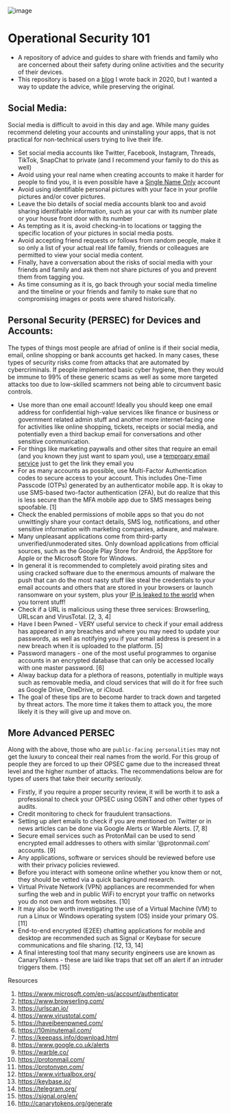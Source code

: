 ![image](https://github.com/BushidoUK/Operational-Security-101/assets/59974887/dfdb74dc-3e4c-4d4f-99cf-85e70baaf914)

# Operational Security 101
- A repository of advice and guides to share with friends and family who are concerned about their safety during online activities and the security of their devices.
- This repository is based on a [blog](https://blog.bushidotoken.net/2020/12/operational-security-tips-and-tricks.html) I wrote back in 2020, but I wanted a way to update the advice, while preserving the original.

## Social Media:

Social media is difficult to avoid in this day and age. While many guides recommend deleting your accounts and uninstalling your apps, that is not practical for non-technical users trying to live their life.

- Set social media accounts like Twitter, Facebook, Instagram, Threads, TikTok, SnapChat to private (and I recommend your family to do this as well)
- Avoid using your real name when creating accounts to make it harder for people to find you, it is even possible have a [Single Name Only](https://www.wikihow.com/Make-a-Single-Name-Account-on-Facebook) account 
- Avoid using identifiable personal pictures with your face in your profile pictures and/or cover pictures.
- Leave the bio details of social media accounts blank too and avoid sharing identifiable information, such as your car with its number plate or your house front door with its number
- As tempting as it is, avoid checking-in to locations or tagging the specific location of your pictures in social media posts.
- Avoid accepting friend requests or follows from random people, make it so only a list of your actual real life family, friends or colleagues are permitted to view your social media content.
- Finally, have a conversation about the risks of social media with your friends and family and ask them not share pictures of you and prevent them from tagging you.
- As time consuming as it is, go back through your social media timeline and the timeline or your friends and family to make sure that no compromising images or posts were shared historically.

## Personal Security (PERSEC) for Devices and Accounts:

The types of things most people are afriad of online is if their social media, email, online shopping or bank accounts get hacked. In many cases, these types of security risks come from attacks that are automated by cybercriminals. If people implemented basic cyber hygiene, then they would be immune to 99% of these generic scams as well as some more targeted attacks too due to low-skilled scammers not being able to circumvent basic controls.

- Use more than one email account! Ideally you should keep one email address for confidential high-value services like finance or business or government related admin stuff and another more internet-facing one for activities like online shopping, tickets, receipts or social media, and potentially even a third backup email for conversations and other sensitive communication.
- For things like marketing paywalls and other sites that require an email (and you known they just want to spam you), use a [temproary email service](https://10minutemail.com/) just to get the link they email you
- For as many accounts as possible, use Multi-Factor Authentication codes to secure access to your account. This includes One-Time Passcode (OTPs) generated by an authenticator mobile app. It is okay to use SMS-based two-factor authentication (2FA), but do realize that this is less secure than the MFA mobile app due to SMS messages being spoofable. [1]
- Check the enabled permissions of mobile apps so that you do not unwittingly share your contact details, SMS log, notifications, and other sensitive information with marketing companies, adware, and malware. 
- Many unpleasant applications come from third-party unverified/unmoderated sites. Only download applications from official sources, such as the Google Play Store for Android, the AppStore for Apple or the Microsoft Store for Windows.
- In general it is recommended to completely avoid pirating sites and using cracked software due to the enermous amounts of malware the push that can do the most nasty stuff like steal the credentials to your email accounts and others that are stored in your browsers or launch ransomware on your system, plus your [IP is leaked to the world](https://iknowwhatyoudownload.com/en/contacts/) when you torrent stuff!
- Check if a URL is malicious using these three services: Browserling, URLscan and VirusTotal. [2, 3, 4]
- Have I been Pwned - VERY useful service to check if your email address has appeared in any breaches and where you may need to update your passwords, as well as notifying you if your email address is present in a new breach when it is uploaded to the platform. [5]
- Password managers - one of the most useful programmes to organise accounts in an encrypted database that can only be accessed locally with one master password. [6]
- Alway backup data for a plethora of reasons, potentially in multiple ways such as removable media, and cloud services that will do it for free such as Google Drive, OneDrive, or iCloud.
- The goal of these tips are to become harder to track down and targeted by threat actors. The more time it takes them to attack you, the more likely it is they will give up and move on. 

## More Advanced PERSEC

Along with the above, those who are `public-facing personalities` may not get the luxury to conceal their real names from the world. For this group of people they are forced to up their OPSEC game
due to the increased threat level and the higher number of attacks. The recommendations below are for types of users that take their security seriously.

- Firstly, if you require a proper security review, it will be worth it to ask a professional to check your OPSEC using OSINT and other other types of audits.
- Credit monitoring to check for fraudulent transactions.
- Setting up alert emails to check if you are mentioned on Twitter or in news articles can be done via Google Alerts or Warble Alerts. [7, 8]
- Secure email services such as ProtonMail can be used to send encrypted email addresses to others with similar ‘@protonmail.com’ accounts. [9]
- Any applications, software or services should be reviewed before use with their privacy policies reviewed.
- Before you interact with someone online whether you know them or not, they should be vetted via a quick background research.
- Virtual Private Network (VPN) appliances are recommended for when surfing the web and in public WiFi to encrypt your traffic on networks you do not own and from websites. [10]
- It may also be worth investigating the use of a Virtual Machine (VM) to run a Linux or Windows operating system (OS) inside your primary OS. [11]
- End-to-end encrypted (E2EE) chatting applications for mobile and desktop are recommended such as Signal or Keybase for secure communications and file sharing. [12, 13, 14]
- A final interesting tool that many security engineers use are known as CanaryTokens - these are laid like traps that set off an alert if an intruder triggers them. [15]

Resources
1. https://www.microsoft.com/en-us/account/authenticator
2. https://www.browserling.com/
3. https://urlscan.io/
4. https://www.virustotal.com/
5. https://haveibeenpwned.com/
6. https://10minutemail.com/
7. https://keepass.info/download.html
8. https://www.google.co.uk/alerts
9. https://warble.co/
10. https://protonmail.com/
11. https://protonvpn.com/
12. https://www.virtualbox.org/
13. https://keybase.io/
14. https://telegram.org/
15. https://signal.org/en/
16. http://canarytokens.org/generate
